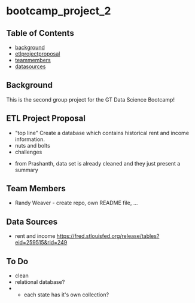 # bootcamp_project_2

## Table of Contents
* [background](#background)
* [etlprojectproposal](#etlprojectproposal)
* [teammembers](#teammembers)
* [datasources](#datasources)

## Background
This is the second group project for the GT Data Science Bootcamp!

## ETL Project Proposal
* "top line"
Create a database which contains historical rent and income information. 
* nuts and bolts
* challenges
- from Prashanth, data set is already cleaned and they just present a summary

## Team Members
* Randy Weaver - create repo, own README file, ...

## Data Sources
* rent and income
https://fred.stlouisfed.org/release/tables?eid=259515&rid=249

## To Do
* clean
* relational database?
* - each state has it's own collection?
